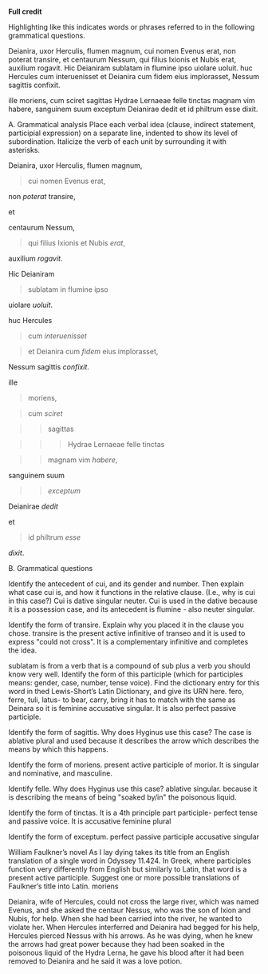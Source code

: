 **Full credit**

Highlighting like this indicates words or phrases referred to in the following grammatical questions.

Deianira, uxor Herculis, flumen magnum, cui nomen Evenus erat, non poterat transire, et centaurum Nessum, qui filius Ixionis et Nubis erat, auxilium rogavit. Hic Deianiram sublatam in flumine ipso uiolare uoluit. huc Hercules cum interuenisset et Deianira cum fidem eius implorasset, Nessum sagittis confixit.

ille moriens, cum sciret sagittas Hydrae Lernaeae felle tinctas magnam vim habere, sanguinem suum exceptum Deianirae dedit et id philtrum esse dixit.

A. Grammatical analysis
Place each verbal idea (clause, indirect statement, participial expression) on a separate line, indented to show its level of subordination. Italicize the verb of each unit by surrounding it with asterisks.

Deianira, uxor Herculis, flumen magnum, 

> cui nomen Evenus erat, 

non *poterat* transire, 

et 

centaurum Nessum, 

> qui filius Ixionis et Nubis *erat*,

auxilium *rogavit*.

Hic Deianiram 

> sublatam in flumine ipso 

uiolare *uoluit*.

huc Hercules 

> cum *interuenisset* 

> et Deianira cum *fidem* eius implorasset, 

Nessum sagittis *confixit*.

ille 

> moriens, 

> cum *sciret* 

> > sagittas 

> > > Hydrae Lernaeae felle tinctas 

> > magnam vim *habere*, 

sanguinem suum 

> > *exceptum* 

Deianirae *dedit* 

et 

> id philtrum *esse* 

*dixit*.

B. Grammatical questions

Identify the antecedent of cui, and its gender and number. Then explain what case cui is, and how it functions in the relative clause. (I.e., why is cui in this case?)
Cui is dative singular neuter. Cui is used in the dative because it is a possession case, and its antecedent is flumine - also neuter singular. 

Identify the form of transire. Explain why you placed it in the clause you chose.
transire is the present active infinitive of transeo and it is used to express "could not cross". It is a complementary infinitive and completes the idea. 

sublatam is from a verb that is a compound of sub plus a verb you should know very well. Identify the form of this participle (which for participles means: gender, case, number, tense voice). Find the dictionary entry for this word in thed Lewis-Short’s Latin Dictionary, and give its URN here.
fero, ferre, tuli, latus- to bear, carry, bring
it has to match with the same as Deinara so it is feminine accusative singular. It is also perfect passive participle.

Identify the form of sagittis. Why does Hyginus use this case? The case is ablative plural and used because it describes the arrow which describes the means by which this happens.

Identify the form of moriens. present active participle of morior. It is singular and nominative, and masculine.

Identify felle. Why does Hyginus use this case? ablative singular. because it is describing the means of being "soaked by/in" the poisonous liquid.

Identify the form of tinctas. It is a 4th principle part participle- perfect tense and passive voice. It is accusative feminine plural 

Identify the form of exceptum. perfect passive participle accusative singular

William Faulkner’s novel As I lay dying takes its title from an English translation of a single word in Odyssey 11.424. In Greek, where participles function very differently from English but similarly to Latin, that word is a present active participle. Suggest one or more possible translations of Faulkner’s title into Latin. 
moriens 

Deianira, wife of Hercules, could not cross the large river, which was named Evenus, and she asked the centaur Nessus, who was the son of Ixion and Nubis, for help. When she had been carried into the river, he wanted to violate her. When Hercules interferred and Deianira had begged for his help, Hercules pierced Nessus with his arrows. As he was dying, when he knew the arrows had great power because they had been soaked in the poisonous liquid of the Hydra Lerna, he gave his blood after it had been removed to Deianira and he said it was a love potion. 

